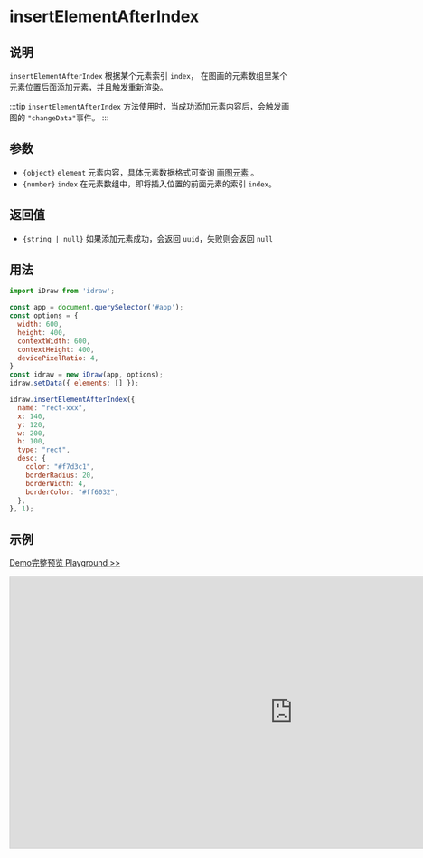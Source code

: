 # insertElementAfterIndex

## 说明

`insertElementAfterIndex` 根据某个元素索引 `index`， 在图画的元素数组里某个元素位置后面添加元素，并且触发重新渲染。

:::tip
`insertElementAfterIndex` 方法使用时，当成功添加元素内容后，会触发画图的 `"changeData"`事件。
:::

## 参数

- `{object}` `element` 元素内容，具体元素数据格式可查询 [画图元素](./../element/info.md) 。
- `{number}` `index` 在元素数组中，即将插入位置的前面元素的索引 `index`。

## 返回值

- `{string | null}` 如果添加元素成功，会返回 `uuid`，失败则会返回 `null`

## 用法

```js
import iDraw from 'idraw';

const app = document.querySelector('#app');
const options = {
  width: 600,
  height: 400,
  contextWidth: 600,
  contextHeight: 400,
  devicePixelRatio: 4,
}
const idraw = new iDraw(app, options);
idraw.setData({ elements: [] });

idraw.insertElementAfterIndex({
  name: "rect-xxx",
  x: 140,
  y: 120,
  w: 200,
  h: 100,
  type: "rect",
  desc: {
    color: "#f7d3c1",
    borderRadius: 20,
    borderWidth: 4,
    borderColor: "#ff6032",
  },
}, 1);

```

## 示例

[Demo完整预览 Playground >>](https://idraw.js.org/playground/?demo=api-insertElementAfterIndex)

<iframe 
  src="https://idraw.js.org/playground/?demo=api-insertElementAfterIndex&header=false&sider=false&default-editor-split=37" 
  width="1000" height="480" frameborder="no" border="0"
  style="border: 1px solid #cecece; margin: 0px auto;"
></iframe>